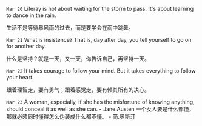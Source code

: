 `Mar 20` Liferay is not about waiting for the storm to pass. It's about learning to dance in the rain.    
 
 生活不是等待暴风雨的过去，而是要学会在雨中跳舞。

`Mar 21` What is insistence? That is, day after day, you tell yourself to go on for another day.

什么是坚持？就是一天，又一天，你告诉自己，再坚持一天。

`Mar 22` It takes courage to follow your mind. But it takes everything to follow your heart.

跟着理智走，要有勇气；跟着感觉走，要有倾其所有的决心。

`Mar 23` A woman, especially, if she has the misfortune of knowing anything, should conceal it as well as she can. - Jane Austen
一个女人要是什么都懂，那就必须同时懂得怎么伪装成什么都不懂。 - 简.奥斯汀
